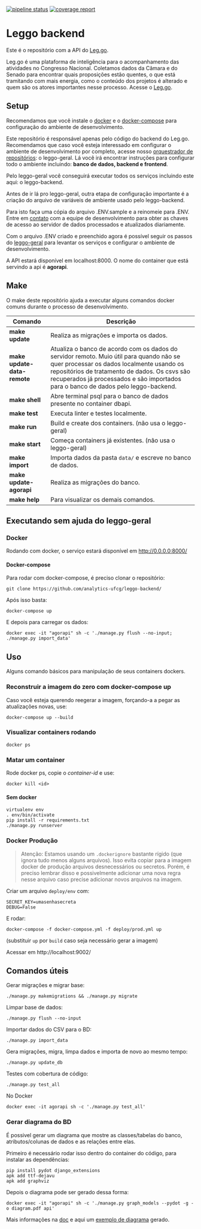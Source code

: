 [![pipeline status](https://gitlab.com/analytics-ufcg/agora-digital-backend/badges/master/pipeline.svg)](https://gitlab.com/analytics-ufcg/agora-digital-backend/commits/master)
[![coverage report](https://gitlab.com/analytics-ufcg/agora-digital-backend/badges/master/coverage.svg)](https://gitlab.com/analytics-ufcg/agora-digital-backend/commits/master)

# Leggo backend

Este é o repositório com a API do [Leg.go](https://leggo.parlametria.org). 

Leg.go é uma plataforma de inteligência para o acompanhamento das atividades no Congresso Nacional. Coletamos dados da Câmara e do Senado para encontrar quais proposições estão quentes, o que está tramitando com mais energia, como o conteúdo dos projetos é alterado e quem são os atores importantes nesse processo. Acesse o [Leg.go](https://leggo.parlametria.org).

## Setup

Recomendamos que você instale o [docker](https://docs.docker.com/install/linux/docker-ce/ubuntu/#install-docker-ce) e o [docker-compose](https://docs.docker.com/compose/install/) para configuração do ambiente de desenvolvimento.

Este repositório é responsável apenas pelo código do backend do Leg.go. Recomendamos que caso você esteja interessado em configurar o ambiente de desenvolvimento por completo, acesse nosso [orquestrador de repositórios](https://github.com/parlametria/leggo-geral/tree/master/compose): o leggo-geral. Lá você irá encontrar instruções para configurar todo o ambiente incluindo: **banco de dados, backend e frontend**.

Pelo leggo-geral você conseguirá executar todos os serviços incluindo este aqui: o leggo-backend.

Antes de ir lá pro leggo-geral, outra etapa de configuração importante é a criação do arquivo de variáveis de ambiente usado pelo leggo-backend. 

Para isto faça uma cópia do arquivo .ENV.sample e a reinomeie para .ENV. Entre em [contato](https://github.com/parlametria/leggo-backend/issues) com a equipe de desenvolvimento para obter as chaves de acesso ao servidor de dados processados e atualizados diariamente.

Com o arquivo .ENV criado e preenchido agora é possível seguir os passos do [leggo-geral](https://github.com/parlametria/leggo-geral/tree/master/compose) para levantar os serviços e configurar o ambiente de desenvolvimento.

A API estará disponível em localhost:8000.
O nome do container que está servindo a api é **agorapi**.

## Make	
O make deste repositório ajuda a executar alguns comandos docker comuns durante o processo de desenvolvimento.

 Comando | Descrição	
------- | -----------
**make update** | Realiza as migrações e importa os dados.
**make update-data-remote** | Atualiza o banco de acordo com os dados do servidor remoto. Muio útil para quando não se quer processar os dados localmente usando os repositórios de tratamento de dados. Os csvs são recuperados já processados e são importados para o banco de dados pelo leggo-backend.
**make shell** | Abre terminal psql para o banco de dados presente no container dbapi.
**make test** | Executa linter e testes localmente.
**make run** | Build e create dos containers. (não usa o leggo-geral)	
**make start** | Começa containers já existentes. (não usa o leggo-geral)		
**make import** | Importa dados da pasta `data/` e escreve no banco de dados.
**make update-agorapi** | Realiza as migrações do banco.	
**make help** | Para visualizar os demais comandos.

## Executando sem ajuda do leggo-geral

### Docker
Rodando com docker, o serviço estará disponível em http://0.0.0.0:8000/

#### Docker-compose
Para rodar com docker-compose, é preciso clonar o repositório:
```
git clone https://github.com/analytics-ufcg/leggo-backend/
```

Após isso basta:
```
docker-compose up 
```

E depois para carregar os dados:
```
docker exec -it "agorapi" sh -c './manage.py flush --no-input; ./manage.py import_data'
```

## Uso

Alguns comando básicos para manipulação de seus containers dockers.

### Reconstruir a imagem do zero com docker-compose up
Caso você esteja querendo reegerar a imagem, forçando-a a pegar as atualizações novas, use:

```
docker-compose up --build
```

### Visualizar containers rodando

```
docker ps
```

### Matar um container
Rode docker ps, copie o *container-id* e use:

```
docker kill <id>
```
 
#### Sem docker
```
virtualenv env
. env/bin/activate
pip install -r requirements.txt
./manage.py runserver
```

### Docker Produção

> Atenção:
> Estamos usando um `.dockerignore` bastante rígido (que ignora tudo menos alguns arquivos). Isso evita copiar para a imagem docker de produção arquivos desnecessários ou secretos.
> Porém, é preciso lembrar disso e possivelmente adicionar uma nova regra nesse arquivo caso precise adicionar novos arquivos na imagem.

Criar um arquivo `deploy/env` com:
```
SECRET_KEY=umasenhasecreta
DEBUG=False
```
E rodar:
```
docker-compose -f docker-compose.yml -f deploy/prod.yml up
```
(substituir `up` por `build` caso seja necessário gerar a imagem)

Acessar em http://localhost:9002/

## Comandos úteis

Gerar migrações e migrar base:
```
./manage.py makemigrations && ./manage.py migrate
```

Limpar base de dados:
```
./manage.py flush --no-input
```

Importar dados do CSV para o BD:
```
./manage.py import_data
```

Gera migrações, migra, limpa dados e importa de novo ao mesmo tempo:
```
./manage.py update_db
```

Testes com cobertura de código:
```
./manage.py test_all
```
No Docker
```
docker exec -it agorapi sh -c './manage.py test_all'
```

### Gerar diagrama do BD

É possivel gerar um diagrama que mostre as classes/tabelas do banco, atributos/colunas de dados e as relações entre elas.

Primeiro é necessário rodar isso dentro do container do código, para instalar as dependências:

```
pip install pydot django_extensions
apk add ttf-dejavu
apk add graphviz
```

Depois o diagrama pode ser gerado dessa forma:

```
docker exec -it "agorapi" sh -c './manage.py graph_models --pydot -g -o diagram.pdf api'
```

Mais informações na [doc](https://django-extensions.readthedocs.io/en/latest/graph_models.html) e aqui um [exemplo de diagrama](https://medium.com/@yathomasi1/1-using-django-extensions-to-visualize-the-database-diagram-in-django-application-c5fa7e710e16) gerado.

